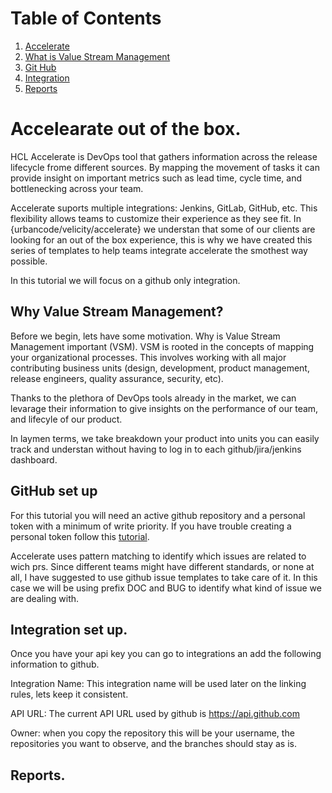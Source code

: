 # Table of Contents
1. [Accelerate](#accelearate-out-of-the-box)
2. [What is Value Stream Management](#why-value-stream-management)
3. [Git Hub](#github-set-up)
4. [Integration ](#integration-set-up)
5. [Reports](#reports)


# Accelearate out of the box.

HCL Accelerate is DevOps tool that gathers information across the release lifecycle frome different sources. By mapping the movement of tasks it can provide insight on important metrics such as lead time, cycle time, and bottlenecking across your team.

Accelerate suports multiple integrations: Jenkins, GitLab, GitHub, etc. This flexibility allows teams to customize their experience as they see fit. In {urbancode/velicity/accelerate} we understan that some of our clients are looking for an out of the box experience, this is why we have created this series of templates to help teams integrate accelerate the smothest way possible.

In this tutorial we will focus on a github only integration.

## Why Value Stream Management?

Before we begin, lets have some motivation. Why is Value Stream Management important (VSM). VSM is rooted in the concepts of mapping your organizational processes. This involves working with all major contributing business units (design, development, product management, release engineers, quality assurance, security, etc).

Thanks to the plethora of DevOps tools already in the market, we can levarage their information to give insights on the performance of our team, and lifecyle of our product.

In laymen terms, we take breakdown your product into units you can easily track and understan without having to log in to each github/jira/jenkins dashboard.


## GitHub set up

For this tutorial you will need an active github repository and a personal token with a minimum of write priority. If you have trouble creating a personal token follow this [tutorial](https://docs.github.com/en/authentication/keeping-your-account-and-data-secure/creating-a-personal-access-token).

Accelerate uses pattern matching to identify which issues are related to wich prs. Since different teams might have different standards, or none at all, I have suggested to use github issue templates to take care of it. In this case we will be using prefix DOC and BUG to identify what kind of issue we are dealing with.

## Integration set up.

Once you have your api key you can go to integrations an add the following information to github.

Integration Name: This integration name will be used later on the linking rules, lets keep it consistent.

API URL: The current API URL used by github is https://api.github.com

Owner: when you copy the repository this will be your username, the repositories you want to observe, and the branches should stay as is.

## Reports.



